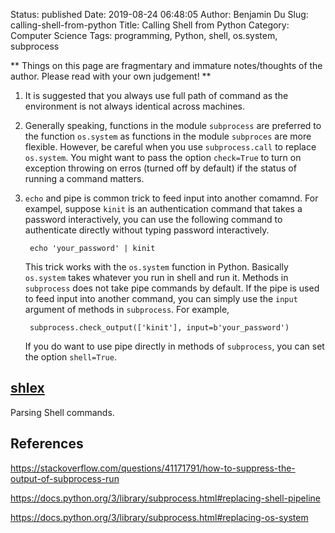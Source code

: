 Status: published
Date: 2019-08-24 06:48:05
Author: Benjamin Du
Slug: calling-shell-from-python
Title: Calling Shell from Python
Category: Computer Science
Tags: programming, Python, shell, os.system, subprocess

**
Things on this page are fragmentary and immature notes/thoughts of the author.
Please read with your own judgement!
**



1. It is suggested that you always use full path of command as the environment is not always identical across machines.

2. Generally speaking,
    functions in the module `subprocess` are preferred to the function `os.system`
    as functions in the module `subproces` are more flexible. 
    However, 
    be careful when you use `subprocess.call` to replace `os.system`.
    You might want to pass the option `check=True` 
    to turn on exception throwing on erros (turned off by default)
    if the status of running a command matters. 

3. `echo` and pipe is common trick to feed input into another comamnd. 
    For exampel, 
    suppose `kinit` is an authentication command that takes a password interactively,
    you can use the following command to authenticate directly without typing password interactively.

        echo 'your_password' | kinit

    This trick works with the `os.system` function in Python.
    Basically `os.system` takes whatever you run in shell and run it.
    Methods in `subprocess` does not take pipe commands by default. 
    If the pipe is used to feed input into another command,
    you can simply use the `input` argument of methods in `subprocess`.
    For example,

        subprocess.check_output(['kinit'], input=b'your_password')

    If you do want to use pipe directly in methods of `subprocess`, 
    you can set the option `shell=True`.


## [shlex](https://docs.python.org/3/library/shlex.html)

Parsing Shell commands.


## References

https://stackoverflow.com/questions/41171791/how-to-suppress-the-output-of-subprocess-run

https://docs.python.org/3/library/subprocess.html#replacing-shell-pipeline

https://docs.python.org/3/library/subprocess.html#replacing-os-system
